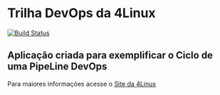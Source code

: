 # Trilha DevOps da 4Linux

<!-- Altere a Flag abaixo com sua URL do Travis -->
[![Build Status](https://travis-ci.org/tgosoul/DevOpsLab-HelloWorld.svg?branch=master)](https://travis-ci.org/tgosoul/DevOpsLab-HelloWorld)

## Aplicação criada para exemplificar o Ciclo de uma PipeLine DevOps


Para maiores informações acesse o [Site da 4Linux](https://www.4linux.com.br/cursos/devops)
